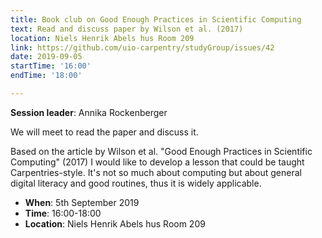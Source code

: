 ```yaml
---
title: Book club on Good Enough Practices in Scientific Computing
text: Read and discuss paper by Wilson et al. (2017)
location: Niels Henrik Abels hus Room 209
link: https://github.com/uio-carpentry/studyGroup/issues/42
date: 2019-09-05
startTime: '16:00'
endTime: '18:00'

---
```


**Session leader**: Annika Rockenberger

We will meet to read the paper and discuss it. 

Based on the article by Wilson et al. "Good Enough Practices in Scientific Computing" (2017) I would like to develop a lesson that could be taught Carpentries-style. It's not so much about computing but about general digital literacy and good routines, thus it is widely applicable.

- **When**: 5th September 2019
- **Time**: 16:00-18:00
- **Location**:  Niels Henrik Abels hus Room 209
